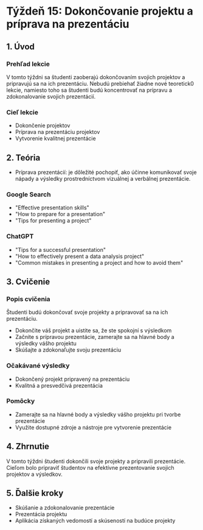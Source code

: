 # Týždeň 15: Dokončovanie projektu a príprava na prezentáciu

## 1. Úvod

### Prehľad lekcie

V tomto týždni sa študenti zaoberajú dokončovaním svojich projektov a pripravujú sa na ich prezentáciu. Nebudú prebiehať žiadne nové teoretick0 lekcie, namiesto toho sa študenti budú koncentrovať na prípravu a zdokonalovanie svojich prezentácií.

### Cieľ lekcie

- Dokončenie projektov
- Príprava na prezentáciu projektov
- Vytvorenie kvalitnej prezentácie

## 2. Teória

- Príprava prezentácií: je dôležité pochopiť, ako účinne komunikovať svoje nápady a výsledky prostredníctvom vizuálnej a verbálnej prezentácie.

### Google Search

- "Effective presentation skills"
- "How to prepare for a presentation"
- "Tips for presenting a project"

### ChatGPT

- "Tips for a successful presentation"
- "How to effectively present a data analysis project"
- "Common mistakes in presenting a project and how to avoid them"

## 3. Cvičenie

### Popis cvičenia

Študenti budú dokončovať svoje projekty a pripravovať sa na ich prezentáciu.

- Dokončite váš projekt a uistite sa, že ste spokojní s výsledkom
- Začnite s prípravou prezentácie, zamerajte sa na hlavné body a výsledky vášho projektu
- Skúšajte a zdokonaľujte svoju prezentáciu

### Očakávané výsledky

- Dokončený projekt pripravený na prezentáciu
- Kvalitná a presvedčivá prezentácia

### Pomôcky

- Zamerajte sa na hlavné body a výsledky vášho projektu pri tvorbe prezentácie
- Využite dostupné zdroje a nástroje pre vytvorenie prezentácie

## 4. Zhrnutie

V tomto týždni študenti dokončili svoje projekty a pripravili prezentácie. Cieľom bolo pripraviť študentov na efektívne prezentovanie svojich projektov a výsledkov.

## 5. Ďalšie kroky

- Skúšanie a zdokonalovanie prezentácie
- Prezentácia projektu
- Aplikácia získaných vedomostí a skúseností na budúce projekty
